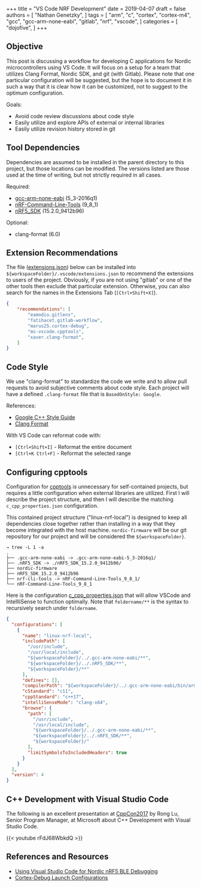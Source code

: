 +++
title = "VS Code NRF Development"
date = 2019-04-07
draft = false
authors = [
  "Nathan Genetzky",
]
tags = [
  "arm",
  "c",
  "cortex",
  "cortex-m4",
  "gcc",
  "gcc-arm-none-eabi",
  "gitlab",
  "nrf",
  "vscode",
]
categories = [
  "dojofive",
]
+++

## Objective

This post is discussing a workflow for developing C applications for Nordic
microcontrollers using VS Code. It will focus on a setup for a team that
utilizes Clang Format, Nordic SDK, and git (with Gitlab). Please note that
one particular configuration will be suggested, but the hope is to document
it in such a way that it is clear how it can be customized, not to suggest to
the optimum configuration.

Goals:

- Avoid code review discussions about code style
- Easily utilize and explore APIs of external or internal libraries
- Easily utilize revision history stored in git

## Tool Dependencies

Dependencies are assumed to be installed in the parent directory to this
project, but those locations can be modified. The versions listed are those
used at the time of writing, but not strictly required in all cases.

Required:

- [gcc-arm-none-eabi](https://developer.arm.com/open-source/gnu-toolchain/gnu-rm/downloads) (5_3-2016q1)
- [nRF-Command-Line-Tools](https://www.nordicsemi.com/Software-and-Tools/Development-Tools/nRF5-Command-Line-Tools) (9_8_1)
- [nRF5_SDK](https://developer.nordicsemi.com/nRF5_SDK/) (15.2.0_9412b96)

Optional:

- clang-format (6.0)

## Extension Recommendations

The file ([extensions.json](extensions.json)) below can be installed into
`${workspaceFolder}/.vscode/extensions.json` to recommend the extensions to
users of the project. Obviously, if you are not using "gitlab" or one of the
other tools then exclude that particular extension. Otherwise, you can also
search for the names in the Extensions Tab (`[Ctrl+Shift+X]`).

```json
{
    "recommendations": [
        "eamodio.gitlens",
        "fatihacet.gitlab-workflow",
        "marus25.cortex-debug",
        "ms-vscode.cpptools",
        "xaver.clang-format",
    ]
}
```

## Code Style

We use "clang-format" to standardize the code we write and to allow pull
requests to avoid subjective comments about code style. Each project will
have a defined `.clang-format` file that is `BasedOnStyle: Google`.

References:

- [Google C++ Style Guide](https://google.github.io/styleguide/cppguide.html)
- [Clang Format](https://clang.llvm.org/docs/ClangFormat.html)

With VS Code can reformat code with:

- `[Ctrl+Shift+I]` - Reformat the entire document
- `[Ctrl+K Ctrl+F]` - Reformat the selected range

## Configuring cpptools

Configuration for [cpptools](https://github.com/Microsoft/vscode-cpptools) is
unnecessary for self-contained projects, but requires a little configuration
when external libraries are utilized. First I will describe the project
structure, and then I will describe the matching `c_cpp_properties.json`
configuration.

This contained project structure ("linux-nrf-local") is designed to keep all
dependencies close together rather than installing in a way that they become
integrated with the host machine. `nordic-firmware` will be our git
repository for our project and will be considered the `${workspaceFolder}`.

```none
→ tree -L 1 -a
.
├── .gcc-arm-none-eabi -> .gcc-arm-none-eabi-5_3-2016q1/
├── .nRF5_SDK -> ./nRF5_SDK_15.2.0_9412b96/
├── nordic-firmware
├── nRF5_SDK_15.2.0_9412b96
├── nrf-cli-tools -> nRF-Command-Line-Tools_9_8_1/
└── nRF-Command-Line-Tools_9_8_1
```

Here is the configuration [c_cpp_properties.json](c_cpp_properties.json) that
will allow VSCode and IntellliSense to function optimally. Note that
`foldername/**` is the syntax to recursively search under `foldername`.

```json
{
  "configurations": [
    {
      "name": "linux-nrf-local",
      "includePath": [
        "/usr/include",
        "/usr/local/include",
        "${workspaceFolder}/../.gcc-arm-none-eabi/**",
        "${workspaceFolder}/../.nRF5_SDK/**",
        "${workspaceFolder}/**"
      ],
      "defines": [],
      "compilerPath": "${workspaceFolder}/../.gcc-arm-none-eabi/bin/arm-none-eabi-gcc",
      "cStandard": "c11",
      "cppStandard": "c++17",
      "intelliSenseMode": "clang-x64",
      "browse": {
        "path": [
          "/usr/include",
          "/usr/local/include",
          "${workspaceFolder}/../.gcc-arm-none-eabi/**",
          "${workspaceFolder}/../.nRF5_SDK/**",
          "${workspaceFolder}/"
        ],
        "limitSymbolsToIncludedHeaders": true
      }
    }
  ],
  "version": 4
}
```

## C++ Development with Visual Studio Code

The following is an excellent presentation at
[CppCon2017](https://github.com/CppCon/CppCon2017) by Rong Lu, Senior Program
Manager, at Microsoft about C++ Development with Visual Studio Code.

{{< youtube rFdJ68WbkdQ >}}

## References and Resources

- [Using Visual Studio Code for Nordic nRF5 BLE Debugging](https://electronut.in/vscode-nrf52-dev/)
- [Cortex-Debug Launch Configurations](https://marcelball.ca/projects/cortex-debug/cortex-debug-launch-configurations/)
